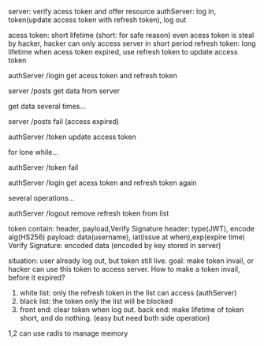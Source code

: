 server: verify acess token and offer resource
authServer: log in, token(update access token with refresh token), log out

acess token: short lifetime (short: for safe reason)
even acess token is steal by hacker, hacker can only access server in short period
refresh token: long lifetime
when acess token expired, use refresh token to update access token

authServer /login get acess token and refresh token

server /posts get data from server

get data several times...

server /posts fail (access expired)

authServer /token update access token

for lone while...


authServer /token fail

authServer /login get acess token and refresh token again

several operations...

authServer /logout remove refresh token from list

token contain: header, payload,Verify Signature
header: type(JWT), encode alg(HS256)
payload: data(username), iat(issue at when),exp(expire time)
Verify Signature: encoded data (encoded by key stored in server)

situation: user already log out, but token still live.
goal: make token invail, or hacker can use this token to access server.
How to make a token invail, before it expired?


1. white list: only the refresh token in the list can access (authServer)
2. black list: the token only the list will be blocked
3. front end: clear token when log out.
   back end: make lifetime of token short, and do nothing.
   (easy but need both side operation)

1,2 can use radis to manage memory



